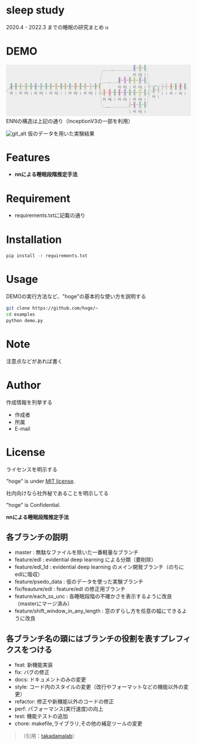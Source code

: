 # sleep study

2020.4 - 2022.3 までの睡眠の研究まとめ
 u
# DEMO
 ![net_alt](gallery/my_network.png "my_network")
ENNの構造は上記の通り（InceptionV3の一部を利用）
 
 ![git_alt](gallery/out.gif "my_psedo")
仮のデータを用いた実験結果

# Features

* <strong>nnによる睡眠段階推定手法</strong>
 
# Requirement
 * requirements.txtに記載の通り

# Installation 
 
```bash
pip install -r requirements.txt
```
 
# Usage
 
DEMOの実行方法など、"hoge"の基本的な使い方を説明する
 
```bash
git clone https://github.com/hoge/~
cd examples
python demo.py
```
 
# Note
 
注意点などがあれば書く
 
# Author
 
作成情報を列挙する
 
* 作成者
* 所属
* E-mail
 
# License
ライセンスを明示する
 
"hoge" is under [MIT license](https://en.wikipedia.org/wiki/MIT_License).
 
社内向けなら社外秘であることを明示してる
 
"hoge" is Confidential.


<strong>nnによる睡眠段階推定手法</strong>

## 各ブランチの説明
- master : 無駄なファイルを除いた一番軽量なブランチ
- feature/edl : evidential deep learning による分類（要削除）
- feature/edl_1d : evidential deep learning のメイン開発ブランチ（のちにedlに吸収）
- feature/psedo_data : 仮のデータを使った実験ブランチ
- fix/feauture/edl : feature/edl の修正用ブランチ
- feature/each_ss_unc : 各睡眠段階の不確かさを表示するように改良（masterにマージ済み）
- feature/shift_window_in_any_length : 窓のずらし方を任意の幅にできるように改良

## 各ブランチ名の頭にはブランチの役割を表すプレフィクスをつける
- feat: 新機能実装
- fix: バグの修正
- docs: ドキュメントのみの変更
- style: コード内のスタイルの変更（改行やフォーマットなどの機能以外の変更）
- refactor: 修正や新機能以外のコードの修正
- perf: パフォーマンス(実行速度)の向上
- test: 機能テストの追加
- chore: makefile,ライブラリ,その他の補足ツールの変更
>（引用：[takadamalab](https://github.com/takadamalab)）